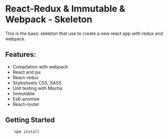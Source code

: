 # React-Redux & Immutable & Webpack - Skeleton
This is the basic skeleton that use to create a new react app with redux and webpack.

## Features:
*	Compilation with webpack
*	React and jsx
* React-redux
*	Stylesheets CSS, SASS
*	Unit testing with Mocha
*	Immutable
*	Es6-promise
*	React-router

## Getting Started
```
	npm install
```
